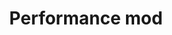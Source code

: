 ---
Layout: doc
title: Performance mod
SidebarFolder: true
sidebarorder:
  server: 1
  client: 2
prev: false
next: false
---